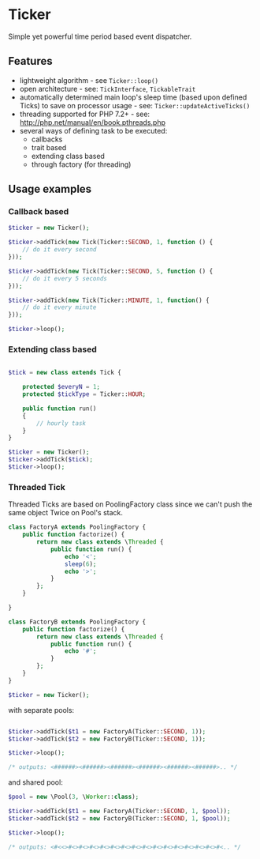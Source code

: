 # Ticker

Simple yet powerful time period based event dispatcher.

## Features

- lightweight algorithm - see ```Ticker::loop()```
- open architecture - see: ```TickInterface```, ```TickableTrait```
- automatically determined main loop's sleep time (based upon defined Ticks) to save on processor usage - see: ```Ticker::updateActiveTicks()```
- threading supported for PHP 7.2+ - see: http://php.net/manual/en/book.pthreads.php
- several ways of defining task to be executed:
  - callbacks
  - trait based
  - extending class based
  - through factory (for threading)

## Usage examples

### Callback based

```php
$ticker = new Ticker();

$ticker->addTick(new Tick(Ticker::SECOND, 1, function () {
    // do it every second
}));

$ticker->addTick(new Tick(Ticker::SECOND, 5, function () {
    // do it every 5 seconds
}));

$ticker->addTick(new Tick(Ticker::MINUTE, 1, function() {
    // do it every minute
}));

$ticker->loop();
```

### Extending class based

```php

$tick = new class extends Tick {

    protected $everyN = 1;
    protected $tickType = Ticker::HOUR;

    public function run() 
    {
        // hourly task
    }
}

$ticker = new Ticker();
$ticker->addTick($tick);
$ticker->loop();

```

### Threaded Tick

Threaded Ticks are based on PoolingFactory class since we can't push
the same object Twice on Pool's stack.

```php
class FactoryA extends PoolingFactory {
    public function factorize() {
        return new class extends \Threaded {
            public function run() {
                echo '<';
                sleep(6);
                echo '>';
            }
        };
    }

}

class FactoryB extends PoolingFactory {
    public function factorize() {
        return new class extends \Threaded {
            public function run() {
                echo '#';
            }
        };
    }
}

$ticker = new Ticker();
```

with separate pools:

```php

$ticker->addTick($t1 = new FactoryA(Ticker::SECOND, 1));
$ticker->addTick($t2 = new FactoryB(Ticker::SECOND, 1));

$ticker->loop();

/* outputs: <######><######><######><######><######><######>.. */

```

and shared pool:

```php
$pool = new \Pool(3, \Worker::class);

$ticker->addTick($t1 = new FactoryA(Ticker::SECOND, 1, $pool));
$ticker->addTick($t2 = new FactoryB(Ticker::SECOND, 1, $pool));

$ticker->loop();

/* outputs: <#<<>#<>#<>#<>#<>#<>#<>#<>#<>#<>#<>#<>#<>#<>#<>#<.. */
```